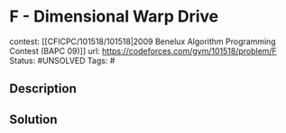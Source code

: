 # F - Dimensional Warp Drive

contest: [[CFICPC/101518/101518|2009 Benelux Algorithm Programming Contest (BAPC 09)]]
url: https://codeforces.com/gym/101518/problem/F
Status: #UNSOLVED
Tags: #

## Description

## Solution

